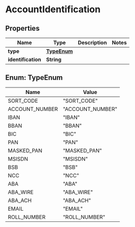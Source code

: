 
# AccountIdentification

## Properties
Name | Type | Description | Notes
------------ | ------------- | ------------- | -------------
**type** | [**TypeEnum**](#TypeEnum) |  | 
**identification** | **String** |  | 


<a name="TypeEnum"></a>
## Enum: TypeEnum
Name | Value
---- | -----
SORT_CODE | &quot;SORT_CODE&quot;
ACCOUNT_NUMBER | &quot;ACCOUNT_NUMBER&quot;
IBAN | &quot;IBAN&quot;
BBAN | &quot;BBAN&quot;
BIC | &quot;BIC&quot;
PAN | &quot;PAN&quot;
MASKED_PAN | &quot;MASKED_PAN&quot;
MSISDN | &quot;MSISDN&quot;
BSB | &quot;BSB&quot;
NCC | &quot;NCC&quot;
ABA | &quot;ABA&quot;
ABA_WIRE | &quot;ABA_WIRE&quot;
ABA_ACH | &quot;ABA_ACH&quot;
EMAIL | &quot;EMAIL&quot;
ROLL_NUMBER | &quot;ROLL_NUMBER&quot;



